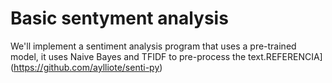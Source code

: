 # Basic sentyment analysis

We'll implement a sentiment analysis program that uses a pre-trained model, it uses Naive Bayes and TFIDF to pre-process the text.REFERENCIA](https://github.com/aylliote/senti-py)
